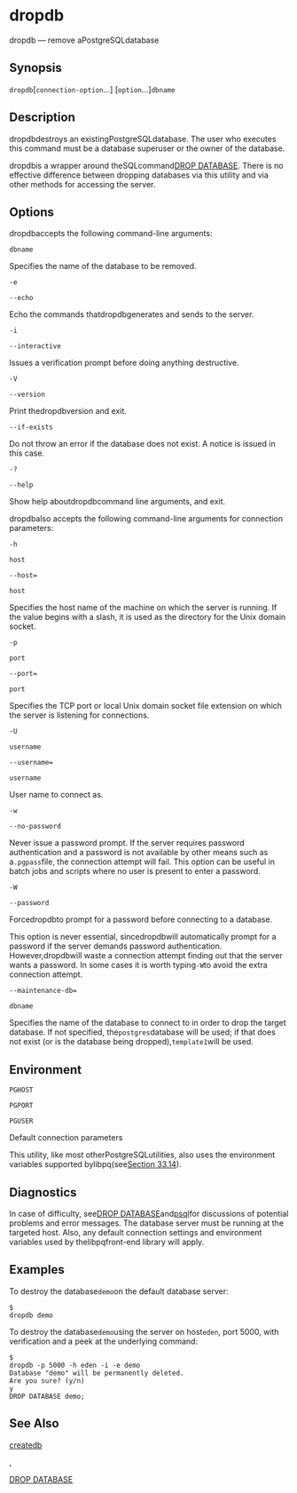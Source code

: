 # dropdb

dropdb — remove aPostgreSQLdatabase

## Synopsis

`dropdb`\[`connection-option`...\] \[`option`...\]`dbname`

## Description

dropdbdestroys an existingPostgreSQLdatabase. The user who executes this command must be a database superuser or the owner of the database.

dropdbis a wrapper around theSQLcommand[DROP DATABASE](https://www.postgresql.org/docs/10/static/sql-dropdatabase.html). There is no effective difference between dropping databases via this utility and via other methods for accessing the server.

## Options

dropdbaccepts the following command-line arguments:

`dbname`

Specifies the name of the database to be removed.

`-e`

`--echo`

Echo the commands thatdropdbgenerates and sends to the server.

`-i`

`--interactive`

Issues a verification prompt before doing anything destructive.

`-V`

`--version`

Print thedropdbversion and exit.

`--if-exists`

Do not throw an error if the database does not exist. A notice is issued in this case.

`-?`

`--help`

Show help aboutdropdbcommand line arguments, and exit.

dropdbalso accepts the following command-line arguments for connection parameters:

`-h`

`host`

`--host=`

`host`

Specifies the host name of the machine on which the server is running. If the value begins with a slash, it is used as the directory for the Unix domain socket.

`-p`

`port`

`--port=`

`port`

Specifies the TCP port or local Unix domain socket file extension on which the server is listening for connections.

`-U`

`username`

`--username=`

`username`

User name to connect as.

`-w`

`--no-password`

Never issue a password prompt. If the server requires password authentication and a password is not available by other means such as a`.pgpass`file, the connection attempt will fail. This option can be useful in batch jobs and scripts where no user is present to enter a password.

`-W`

`--password`

Forcedropdbto prompt for a password before connecting to a database.

This option is never essential, sincedropdbwill automatically prompt for a password if the server demands password authentication. However,dropdbwill waste a connection attempt finding out that the server wants a password. In some cases it is worth typing`-W`to avoid the extra connection attempt.

`--maintenance-db=`

`dbname`

Specifies the name of the database to connect to in order to drop the target database. If not specified, the`postgres`database will be used; if that does not exist \(or is the database being dropped\),`template1`will be used.

## Environment

`PGHOST`

`PGPORT`

`PGUSER`

Default connection parameters

This utility, like most otherPostgreSQLutilities, also uses the environment variables supported bylibpq\(see[Section 33.14](https://www.postgresql.org/docs/10/static/libpq-envars.html)\).

## Diagnostics

In case of difficulty, see[DROP DATABASE](https://www.postgresql.org/docs/10/static/sql-dropdatabase.html)and[psql](https://www.postgresql.org/docs/10/static/app-psql.html)for discussions of potential problems and error messages. The database server must be running at the targeted host. Also, any default connection settings and environment variables used by thelibpqfront-end library will apply.

## Examples

To destroy the database`demo`on the default database server:

```text
$ 
dropdb demo
```

To destroy the database`demo`using the server on host`eden`, port 5000, with verification and a peek at the underlying command:

```text
$ 
dropdb -p 5000 -h eden -i -e demo
Database "demo" will be permanently deleted.
Are you sure? (y/n) 
y
DROP DATABASE demo;
```

## See Also

[createdb](https://www.postgresql.org/docs/10/static/app-createdb.html)

,

[DROP DATABASE](https://www.postgresql.org/docs/10/static/sql-dropdatabase.html)

